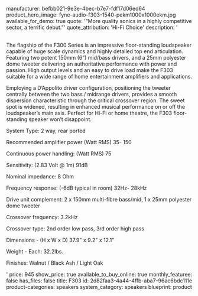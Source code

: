 manufacturer: befbb021-9e3e-4bec-b7e7-fdf17d06ed64
product_hero_image: fyne-audio-f303-1540-pekm1000x1000ekm.jpg
available_for_demo: true
quote: '“More quality sonics in a highly competitive sector, a terrific debut.”'
quote_attribution: 'Hi-Fi Choice'
description: '<p><br>The flagship of the F300 Series is an impressive floor-standing loudspeaker capable of huge scale dynamics and highly detailed top end articulation. Featuring two potent 150mm (6”) mid/bass drivers, and a 25mm polyester dome tweeter delivering an authoritative performance with power and passion. High output levels and an easy to drive load make the F303 suitable for a wide range of home entertainment amplifiers and applications.</p><p>Employing a D’Appolito driver configuration, positioning the tweeter centrally between the two bass / midrange drivers, provides a smooth dispersion characteristic through the critical crossover region. The sweet spot is widened, resulting in enhanced musical performance on or off the loudspeaker’s main axis. Perfect for Hi-Fi or home theatre, the F303 floor-standing speaker won’t disappoint.</p><p>System Type: 2 way, rear ported</p><p>Recommended amplifier power (Watt RMS) 35- 150&nbsp;</p><p>Continuous power handling: (Watt RMS) 75</p><p>Sensitivity: (2.83 Volt @ 1m) 91dB</p><p>Nominal impedance: 8 Ohm</p><p>Frequency response: (-6dB typical in room) 32Hz- 28kHz</p><p>Drive unit complement: 2 x 150mm multi-fibre bass/mid, 1 x 25mm polyester dome tweeter</p><p>Crossover frequency: 3.2kHz</p><p>Crossover type: 2nd order low pass, 3rd order high pass</p><p>Dimensions - (H x W x D) 37.9" x 9.2" x 12.1”</p><p>Weight - Each: 32.2lbs.</p><p>Finishes: Walnut / Black Ash / Light Oak&nbsp;&nbsp;</p>'
price: 945
show_price: true
available_to_buy_online: true
monthly_featuree: false
has_files: false
title: F303
id: 2d82faa3-4a44-4ffb-aba7-96ac6bdc111e
product-categories: speakers
system_category: speakers
blueprint: product
